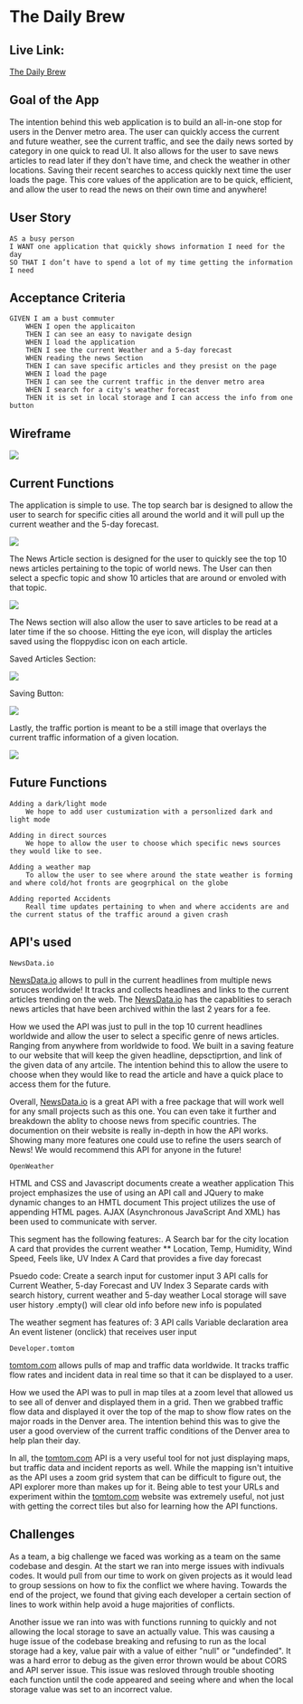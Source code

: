 # The Daily Brew

## Live Link:
[The Daily Brew](https://wesleypalov.github.io/The-Daily-Brew/)

## Goal of the App

The intention behind this web application is to build an all-in-one stop for users in the Denver metro area. The user can quickly access the current and future weather, see the current traffic, and see the daily news sorted by category in one quick to read UI. It also allows for the user to save news articles to read later if they don't have time, and check the weather in other locations. Saving their recent searches to access quickly next time the user loads the page. This core values of the application are to be quick, efficient, and allow the user to read the news on their own time and anywhere!

## User Story

    AS a busy person
    I WANT one application that quickly shows information I need for the day
    SO THAT I don’t have to spend a lot of my time getting the information I need   

## Acceptance Criteria

    GIVEN I am a bust commuter
        WHEN I open the applicaiton
        THEN I can see an easy to navigate design
        WHEN I load the application
        THEN I see the current Weather and a 5-day forecast
        WHEN reading the news Section
        THEN I can save specific articles and they presist on the page
        WHEN I load the page
        THEN I can see the current traffic in the denver metro area
        WHEN I search for a city's weather forecast
        THEN it is set in local storage and I can access the info from one button



## Wireframe

![](./assets/Images/Wireframe0.2.png)

## Current Functions
The application is simple to use. The top search bar is designed to allow the user to search for specific cities all around the world and it will pull up the current weather and the 5-day forecast. 

![](./assets/Images/WeatherSearch.png)

The News Article section is designed for the user to quickly see the top 10 news articles pertaining to the topic of world news. The User can then select a specfic topic and show 10 articles that are around or envoled with that topic. 

![](./assets/Images/TopicSelctor.png)

The News section will also allow the user to save articles to be read at a later time if the so choose. Hitting the eye icon, will display the articles saved using the floppydisc icon on each article. 

Saved Articles Section:

![](./assets/Images/SaveIcon.png)     

Saving Button:

  ![](./assets/Images/floppyImage.png)

Lastly, the traffic portion is meant to be a still image that overlays the current traffic information of a given location. 

![](./assets/Images/TrafficStilImage.png)

## Future Functions

    Adding a dark/light mode
        We hope to add user custumization with a personlized dark and light mode
    
    Adding in direct sources
        We hope to allow the user to choose which specific news sources they would like to see. 

    Adding a weather map
        To allow the user to see where around the state weather is forming and where cold/hot fronts are geogrphical on the globe

    Adding reported Accidents
        Reall time updates pertaining to when and where accidents are and the current status of the traffic around a given crash


## API's used

    NewsData.io

[NewsData.io](https://newsdata.io/) allows to pull in the current headlines from multiple news soruces worldwide! It tracks and collects headlines and links to the current articles trending on the web. The [NewsData.io](https://newsdata.io/) has the capablities to serach news articles that have been archived within the last 2 years for a fee.

How we used the API was just to pull in the top 10 current headlines worldwide and allow the user to select a specific genre of news articles. Ranging from anywhere from worldwide to food. We built in a saving feature to our website that will keep the given headline, depsctiprtion, and link of the given data of any artcile. The intention behind this to allow the usere to choose when they would like to read the article and have a quick place to access them for the future.

Overall, [NewsData.io](https://newsdata.io/) is a great API with a free package that will work well for any small projects such as this one. You can even take it further and breakdown the ablity to choose news from specific countries. The documention on their website is really in-depth in how the API works. Showing many more features one could use to refine the users search of News! We would recommend this API for anyone in the future!


    OpenWeather

HTML and CSS and Javascript documents create a weather application
This project emphasizes the use of using an API call and JQuery to make dynamic changes to an HMTL document
This project utilizes the use of appending HTML pages.
AJAX (Asynchronous JavaScript And XML) has been used to communicate with server.

This segment has the following features:.
A Search bar for the city location
A card that provides the current weather \*\* Location, Temp, Humidity, Wind Speed, Feels like, UV Index
A Card that provides a five day forecast

Psuedo code:
Create a search input for customer input
3 API calls for Current Weather, 5-day Forecast and UV Index
3 Separate cards with search history, current weather and 5-day weather
Local storage will save user history
.empty() will clear old info before new info is populated

The weather segment has features of:
3 API calls
Variable declaration area
An event listener (onclick) that receives user input

    Developer.tomtom

[tomtom.com](https://developer.tomtom.com/) allows pulls of map and traffic data worldwide. It tracks traffic flow rates and incident data in real time so that it can be displayed to a user.

How we used the API was to pull in map tiles at a zoom level that allowed us to see all of denver and displayed them in a grid. Then we grabbed traffic flow data and displayed it over the top of the map to show flow rates on the major roads in the Denver area. The intention behind this was to give the user a good overview of the current traffic conditions of the Denver area to help plan their day.

In all, the [tomtom.com](https://developer.tomtom.com/) API is a very useful tool for not just displaying maps, but traffic data and incident reports as well. While the mapping isn't intuitive as the API uses a zoom grid system that can be difficult to figure out, the API explorer more than makes up for it. Being able to test your URLs and experiment within the [tomtom.com](https://developer.tomtom.com/) website was extremely useful, not just with getting the correct tiles but also for learning how the API functions.


## Challenges

As a team, a big challenge we faced was working as a team on the same codebase and desgin. At the start we ran into merge issues with indivuals codes. It would pull from our time to work on given projects as it would lead to group sessions on how to fix the conflict we where having. Towards the end of the project, we found that giving each developer a certain section of lines to work within help avoid a huge majorities of conflicts.

Another issue we ran into was with functions running to quickly and not allowing the local storage to save an actually value. This was causing a huge issue of the codebase breaking and refusing to run as the local storage had a key, value pair with a value of either "null" or "undefinded". It was a hard error to debug as the given error thrown would be about CORS and API server issue. This issue was resloved through trouble shooting each function until the code appeared and seeing where and when the local storage value was set to an incorrect value. 